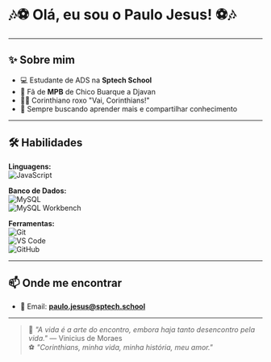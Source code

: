 # 🎶⚽ Olá, eu sou o Paulo Jesus! ⚽🎶  

---

## ✨ Sobre mim
- 💻 Estudante de ADS na **Sptech School**  
- 🎵 Fã de **MPB**  de Chico Buarque a Djavan  
- 🖤🤍 Corinthiano roxo  "Vai, Corinthians!"  
- 🚀 Sempre buscando aprender mais e compartilhar conhecimento  

---

## 🛠️ Habilidades

**Linguagens:**  
![JavaScript](https://img.shields.io/badge/JavaScript-007ACC?style=for-the-badge&logo=javascript&logoColor=white)  

**Banco de Dados:**  
![MySQL](https://img.shields.io/badge/MySQL-007ACC?style=for-the-badge&logo=mysql&logoColor=white)  
![MySQL Workbench](https://img.shields.io/badge/MySQL%20Workbench-007ACC?style=for-the-badge&logo=mysql&logoColor=white)  

**Ferramentas:**  
![Git](https://img.shields.io/badge/Git-007ACC?style=for-the-badge&logo=git&logoColor=white)  
![VS Code](https://img.shields.io/badge/VS%20Code-007ACC?style=for-the-badge&logo=visualstudiocode&logoColor=white)  
![GitHub](https://img.shields.io/badge/GitHub-007ACC?style=for-the-badge&logo=github&logoColor=white)  

---

## 📫 Onde me encontrar
- 📧 Email: **paulo.jesus@sptech.school**  

---

> 🎵 _"A vida é a arte do encontro, embora haja tanto desencontro pela vida."_ — Vinicius de Moraes  
> ⚽ _"Corinthians, minha vida, minha história, meu amor."_  
